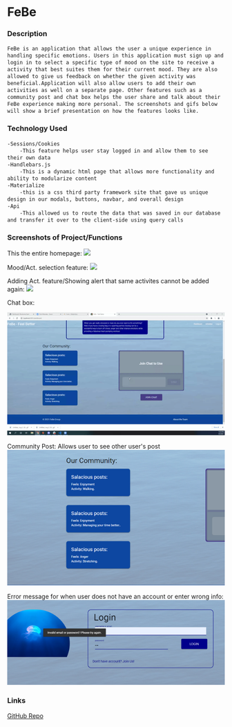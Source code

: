# FeBe

### Description

```
FeBe is an application that allows the user a unique experience in handling specific emotions. Users in this application must sign up and login in to select a specific type of mood on the site to receive a activity that best suites them for their current mood. They are also allowed to give us feedback on whether the given activity was beneficial.Application will also allow users to add their own activities as well on a separate page. Other features such as a community post and chat box helps the user share and talk about their FeBe experience making more personal. The screenshots and gifs below will show a brief presentation on how the features looks like.
```

### Technology Used

```
-Sessions/Cookies
    -This feature helps user stay logged in and allow them to see their own data
-Handlebars.js
    -This is a dynamic html page that allows more functionality and ability to modularize content
-Materialize
    -this is a css third party framework site that gave us unique design in our modals, buttons, navbar, and overall design
-Api
    -This allowed us to route the data that was saved in our database and transfer it over to the client-side using query calls

```

### Screenshots of Project/Functions

This the entire homepage:
![](public\images\hompage.gif)

Mood/Act. selection feature:
![](public\images\updatedmoodact.gif)

Adding Act. feature/Showing alert that same activites cannot be added again:
![](public\images\updatedact.gif)

Chat box:

![](public\images\chat.gif)

Community Post: Allows user to see other user's post
![](public\images\Community.png)

Error message for when user does not have an account or enter wrong info:
![](public\images\error.png)

### Links

[GitHub Repo]("https://github.com/perez-rob/Project-2")
